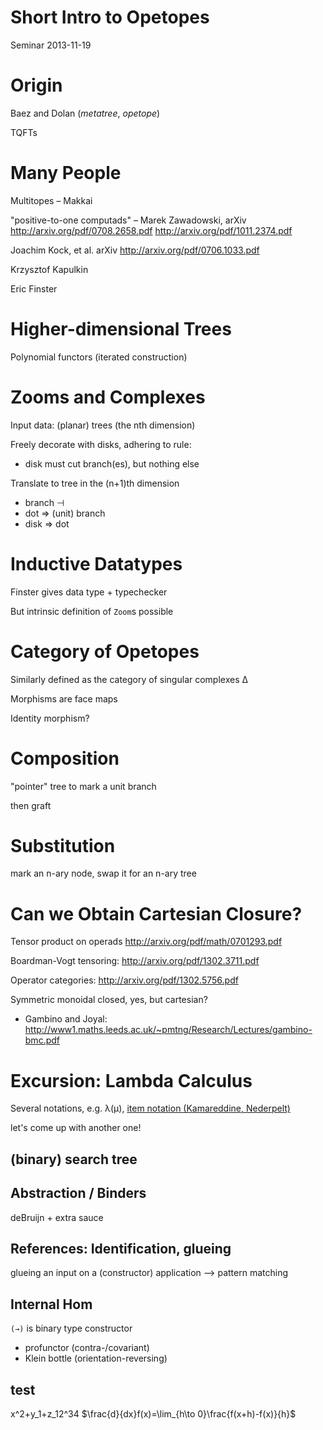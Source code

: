 Short Intro to Opetopes
===============


Seminar 2013-11-19


Origin
======

Baez and Dolan (_metatree_, _opetope_)

TQFTs

Many People
===========



Multitopes – Makkai

"positive-to-one computads" – Marek Zawadowski, arXiv http://arxiv.org/pdf/0708.2658.pdf
http://arxiv.org/pdf/1011.2374.pdf

Joachim Kock, et al. arXiv http://arxiv.org/pdf/0706.1033.pdf


Krzysztof Kapulkin

Eric Finster

Higher-dimensional Trees
========================

Polynomial functors (iterated construction)



Zooms and Complexes
===================


Input data: (planar) trees (the nth dimension)

Freely decorate with disks, adhering to rule:

 - disk must cut branch(es), but nothing else

Translate to tree in the (n+1)th dimension

 - branch ⊣
 - dot ⇒ (unit) branch
 - disk ⇒ dot


Inductive Datatypes
===================

Finster gives data type + typechecker

But intrinsic definition of `Zoom`s possible


Category of Opetopes
====================

Similarly defined as the category of singular complexes ∆

Morphisms are face maps

Identity morphism?

Composition
===========

"pointer" tree to mark a unit branch

then graft

Substitution
============

mark an n-ary node, swap it for an n-ary tree

Can we Obtain Cartesian Closure?
=================

Tensor product on operads http://arxiv.org/pdf/math/0701293.pdf

Boardman-Vogt tensoring: http://arxiv.org/pdf/1302.3711.pdf

Operator categories: http://arxiv.org/pdf/1302.5756.pdf

Symmetric monoidal closed, yes, but cartesian?

 - Gambino and Joyal: http://www1.maths.leeds.ac.uk/~pmtng/Research/Lectures/gambino-bmc.pdf

Excursion: Lambda Calculus
==========================

Several notations, e.g. λ(μ), [item notation (Kamareddine, Nederpelt)](http://citeseerx.ist.psu.edu/viewdoc/summary?doi=10.1.1.15.6554)

let's come up with another one!

## (binary) search tree

## Abstraction / Binders

deBruijn + extra sauce

## References: Identification, glueing

glueing an input on a (constructor) application --> pattern matching

## Internal Hom
`(→)` is binary type constructor
 - profunctor (contra-/covariant)
 - Klein bottle (orientation-reversing)


## test

<script type="text/javascript" src="http://www1.chapman.edu/~jipsen/mathml/ASCIIMathML.js"></script>

x^2+y_1+z_12^34
$\frac{d}{dx}f(x)=\lim_{h\to 0}\frac{f(x+h)-f(x)}{h}$
